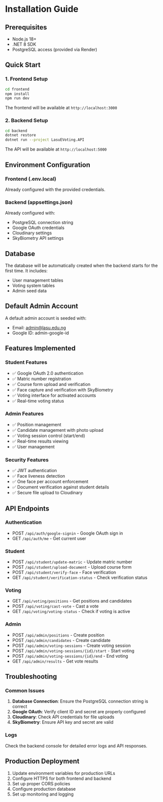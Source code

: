 # Installation Guide

## Prerequisites

- Node.js 18+ 
- .NET 8 SDK
- PostgreSQL access (provided via Render)

## Quick Start

### 1. Frontend Setup

```bash
cd frontend
npm install
npm run dev
```

The frontend will be available at `http://localhost:3000`

### 2. Backend Setup

```bash
cd backend
dotnet restore
dotnet run --project LasuEVoting.API
```

The API will be available at `http://localhost:5000`

## Environment Configuration

### Frontend (.env.local)
Already configured with the provided credentials.

### Backend (appsettings.json)
Already configured with:
- PostgreSQL connection string
- Google OAuth credentials
- Cloudinary settings
- SkyBiometry API settings

## Database

The database will be automatically created when the backend starts for the first time. It includes:
- User management tables
- Voting system tables
- Admin seed data

## Default Admin Account

A default admin account is seeded with:
- Email: admin@lasu.edu.ng
- Google ID: admin-google-id

## Features Implemented

### Student Features
- ✅ Google OAuth 2.0 authentication
- ✅ Matric number registration
- ✅ Course form upload and verification
- ✅ Face capture and verification with SkyBiometry
- ✅ Voting interface for activated accounts
- ✅ Real-time voting status

### Admin Features
- ✅ Position management
- ✅ Candidate management with photo upload
- ✅ Voting session control (start/end)
- ✅ Real-time results viewing
- ✅ User management

### Security Features
- ✅ JWT authentication
- ✅ Face liveness detection
- ✅ One face per account enforcement
- ✅ Document verification against student details
- ✅ Secure file upload to Cloudinary

## API Endpoints

### Authentication
- POST `/api/auth/google-signin` - Google OAuth sign in
- GET `/api/auth/me` - Get current user

### Student
- POST `/api/student/update-matric` - Update matric number
- POST `/api/student/upload-document` - Upload course form
- POST `/api/student/verify-face` - Face verification
- GET `/api/student/verification-status` - Check verification status

### Voting
- GET `/api/voting/positions` - Get positions and candidates
- POST `/api/voting/cast-vote` - Cast a vote
- GET `/api/voting/voting-status` - Check if voting is active

### Admin
- POST `/api/admin/positions` - Create position
- POST `/api/admin/candidates` - Create candidate
- POST `/api/admin/voting-sessions` - Create voting session
- POST `/api/admin/voting-sessions/{id}/start` - Start voting
- POST `/api/admin/voting-sessions/{id}/end` - End voting
- GET `/api/admin/results` - Get vote results

## Troubleshooting

### Common Issues

1. **Database Connection**: Ensure the PostgreSQL connection string is correct
2. **Google OAuth**: Verify client ID and secret are properly configured
3. **Cloudinary**: Check API credentials for file uploads
4. **SkyBiometry**: Ensure API key and secret are valid

### Logs

Check the backend console for detailed error logs and API responses.

## Production Deployment

1. Update environment variables for production URLs
2. Configure HTTPS for both frontend and backend
3. Set up proper CORS policies
4. Configure production database
5. Set up monitoring and logging